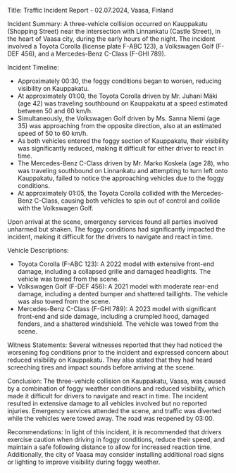  Title: Traffic Incident Report - 02.07.2024, Vaasa, Finland

Incident Summary:
A three-vehicle collision occurred on Kauppakatu (Shopping Street) near the intersection with Linnankatu (Castle Street), in the heart of Vaasa city, during the early hours of the night. The incident involved a Toyota Corolla (license plate F-ABC 123), a Volkswagen Golf (F-DEF 456), and a Mercedes-Benz C-Class (F-GHI 789).

Incident Timeline:
- Approximately 00:30, the foggy conditions began to worsen, reducing visibility on Kauppakatu.
- At approximately 01:00, the Toyota Corolla driven by Mr. Juhani Mäki (age 42) was traveling southbound on Kauppakatu at a speed estimated between 50 and 60 km/h.
- Simultaneously, the Volkswagen Golf driven by Ms. Sanna Niemi (age 35) was approaching from the opposite direction, also at an estimated speed of 50 to 60 km/h.
- As both vehicles entered the foggy section of Kauppakatu, their visibility was significantly reduced, making it difficult for either driver to react in time.
- The Mercedes-Benz C-Class driven by Mr. Marko Koskela (age 28), who was traveling southbound on Linnankatu and attempting to turn left onto Kauppakatu, failed to notice the approaching vehicles due to the foggy conditions.
- At approximately 01:05, the Toyota Corolla collided with the Mercedes-Benz C-Class, causing both vehicles to spin out of control and collide with the Volkswagen Golf.

Upon arrival at the scene, emergency services found all parties involved unharmed but shaken. The foggy conditions had significantly impacted the incident, making it difficult for the drivers to navigate and react in time.

Vehicle Descriptions:
- Toyota Corolla (F-ABC 123): A 2022 model with extensive front-end damage, including a collapsed grille and damaged headlights. The vehicle was towed from the scene.
- Volkswagen Golf (F-DEF 456): A 2021 model with moderate rear-end damage, including a dented bumper and shattered taillights. The vehicle was also towed from the scene.
- Mercedes-Benz C-Class (F-GHI 789): A 2023 model with significant front-end and side damage, including a crumpled hood, damaged fenders, and a shattered windshield. The vehicle was towed from the scene.

Witness Statements:
Several witnesses reported that they had noticed the worsening fog conditions prior to the incident and expressed concern about reduced visibility on Kauppakatu. They also stated that they had heard screeching tires and impact sounds before arriving at the scene.

Conclusion:
The three-vehicle collision on Kauppakatu, Vaasa, was caused by a combination of foggy weather conditions and reduced visibility, which made it difficult for drivers to navigate and react in time. The incident resulted in extensive damage to all vehicles involved but no reported injuries. Emergency services attended the scene, and traffic was diverted while the vehicles were towed away. The road was reopened by 03:00.

Recommendations:
In light of this incident, it is recommended that drivers exercise caution when driving in foggy conditions, reduce their speed, and maintain a safe following distance to allow for increased reaction time. Additionally, the city of Vaasa may consider installing additional road signs or lighting to improve visibility during foggy weather.